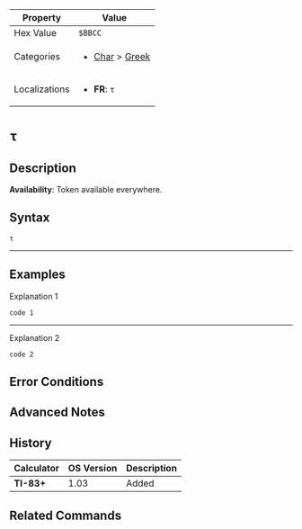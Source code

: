 | Property      | Value |
|---------------|-------|
| Hex Value     | `$BBCC`|
| Categories    | <ul><li>[Char](<../categories/Char.md>) > [Greek](<../categories/Char.md#Greek>)</li></ul> |
| Localizations | <ul><li><b>FR</b>: `τ`</li></ul> |

# `τ`

## Description



<b>Availability</b>: Token available everywhere.

## Syntax
`τ`

<hr>

## Examples

Explanation 1
```ti-basic
code 1
```
---
Explanation 2
```ti-basic
code 2
```

## Error Conditions


## Advanced Notes


## History
| Calculator | OS Version | Description |
|------------|------------|-------------|
| <b>TI-83+</b> | 1.03 | Added

## Related Commands

    
